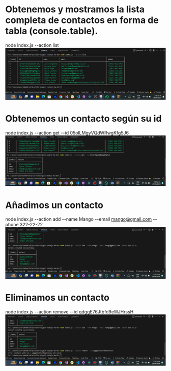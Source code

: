 
# Obtenemos y mostramos la lista completa de contactos en forma de tabla (console.table).

node index.js --action list
![Listar todos los contactos disponibles](./static/node1.png)

# Obtenemos un contacto según su id

node index.js --action get --id 05olLMgyVQdWRwgKfg5J6
![Alt text](./static/node2.png)

# Añadimos un contacto

node index.js --action add --name Mango --email mango@gmail.com --phone 322-22-22
![Alt text](./static/node3.png)

# Eliminamos un contacto

node index.js --action remove --id qdggE76Jtbfd9eWJHrssH
![Alt text](./static/node4.png)
